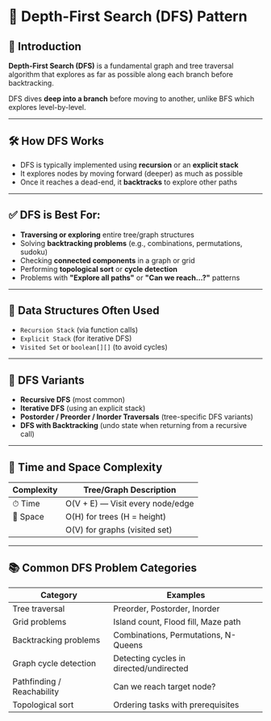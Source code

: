 # 🌲 Depth-First Search (DFS) Pattern

## 📘 Introduction

**Depth-First Search (DFS)** is a fundamental graph and tree traversal algorithm that explores as far as possible along each branch before backtracking.

DFS dives **deep into a branch** before moving to another, unlike BFS which explores level-by-level.

---

## 🛠️ How DFS Works

-   DFS is typically implemented using **recursion** or an **explicit stack**
-   It explores nodes by moving forward (deeper) as much as possible
-   Once it reaches a dead-end, it **backtracks** to explore other paths

---

## ✅ DFS is Best For:

-   **Traversing or exploring** entire tree/graph structures
-   Solving **backtracking problems** (e.g., combinations, permutations, sudoku)
-   Checking **connected components** in a graph or grid
-   Performing **topological sort** or **cycle detection**
-   Problems with **"Explore all paths"** or **"Can we reach...?"** patterns

---

## 🔧 Data Structures Often Used

-   `Recursion Stack` (via function calls)
-   `Explicit Stack` (for iterative DFS)
-   `Visited Set` or `boolean[][]` (to avoid cycles)

---

## 🧱 DFS Variants

-   **Recursive DFS** (most common)
-   **Iterative DFS** (using an explicit stack)
-   **Postorder / Preorder / Inorder Traversals** (tree-specific DFS variants)
-   **DFS with Backtracking** (undo state when returning from a recursive call)

---

## 🧠 Time and Space Complexity

| Complexity | Tree/Graph Description           |
| ---------- | -------------------------------- |
| ⏱ Time     | O(V + E) — Visit every node/edge |
| 💾 Space   | O(H) for trees (H = height)      |
|            | O(V) for graphs (visited set)    |

---

## 📚 Common DFS Problem Categories

| Category                   | Examples                                |
| -------------------------- | --------------------------------------- |
| Tree traversal             | Preorder, Postorder, Inorder            |
| Grid problems              | Island count, Flood fill, Maze path     |
| Backtracking problems      | Combinations, Permutations, N-Queens    |
| Graph cycle detection      | Detecting cycles in directed/undirected |
| Pathfinding / Reachability | Can we reach target node?               |
| Topological sort           | Ordering tasks with prerequisites       |
